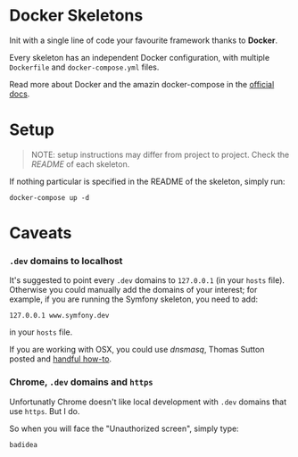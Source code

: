 Docker Skeletons
================

Init with a single line of code your favourite framework thanks to **Docker**.

Every skeleton has an independent Docker configuration, with multiple `Dockerfile` and `docker-compose.yml` files.

Read more about Docker and the amazin docker-compose in the [official docs](https://docs.docker.com/get-started/). 


# Setup

> NOTE: setup instructions may differ from project to project. Check the *README* of each skeleton.

If nothing particular is specified in the README of the skeleton, simply run:

```
docker-compose up -d
```

# Caveats

### `.dev` domains to localhost

It's suggested to point every `.dev` domains to `127.0.0.1` (in your `hosts` file).
Otherwise you could manually add the domains of your interest; for example, if you are running the Symfony skeleton, you need to add:
```
127.0.0.1 www.symfony.dev
```
in your `hosts` file.

If you are working with OSX, you could use *dnsmasq*, Thomas Sutton posted and [handful how-to](https://passingcuriosity.com/2013/dnsmasq-dev-osx/).


### Chrome, `.dev` domains and `https`

Unfortunatly Chrome doesn't like local development with `.dev` domains that use `https`. But I do.

So when you will face the "Unauthorized screen", simply type:
```
badidea
```